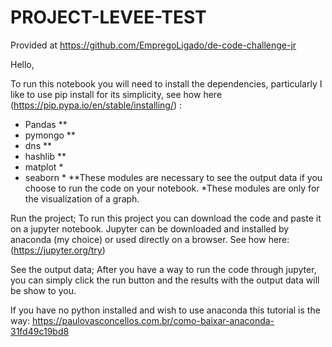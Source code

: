 # PROJECT-LEVEE-TEST
Provided at https://github.com/EmpregoLigado/de-code-challenge-jr

Hello,

To run this notebook you will need to install the dependencies, particularly I like to use pip install for its simplicity, 
see how here (https://pip.pypa.io/en/stable/installing/) :
- Pandas **
- pymongo **
- dns **
- hashlib **
- matplot *
- seaborn *
**These modules are necessary to see the output data if you choose to run the code on your notebook.
*These modules are only for the visualization of a graph.

Run the project;
To run this project you can download the code and paste it on a jupyter notebook. Jupyter can be downloaded and installed by anaconda (my choice) or used directly on a browser. 
See how here: (https://jupyter.org/try)

See the output data;
After you have a way to run the code through jupyter, you can simply click the run button and the results with the output data will be show to you.

If you have no python installed and wish to use anaconda this tutorial is the way: https://paulovasconcellos.com.br/como-baixar-anaconda-31fd49c19bd8 
